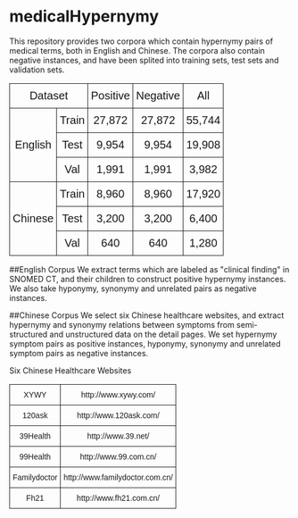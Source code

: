 # medicalHypernymy

This repository provides two corpora which contain hypernymy pairs of medical terms, both in English and Chinese. The corpora also contain negative instances, and have been splited into training sets, test sets and validation sets.
<style type="text/css">
.tg  {border-collapse:collapse;border-spacing:0;}
.tg td{font-family:Arial, sans-serif;font-size:14px;padding:10px 5px;border-style:solid;border-width:1px;overflow:hidden;word-break:normal;}
.tg th{font-family:Arial, sans-serif;font-size:14px;font-weight:normal;padding:10px 5px;border-style:solid;border-width:1px;overflow:hidden;word-break:normal;}
.tg .tg-bzci{font-size:20px;text-align:center;vertical-align:top}
.tg .tg-4kyz{font-size:20px;text-align:center}
</style>
<table class="tg">
  <tr>
    <th class="tg-bzci" colspan="2">Dataset</th>
    <th class="tg-bzci">  Positive  </th>
    <th class="tg-bzci">   Negative   </th>
    <th class="tg-bzci">All</th>
  </tr>
  <tr>
    <td class="tg-4kyz" rowspan="3">     English     </td>
    <td class="tg-4kyz">     Train     </td>
    <td class="tg-4kyz">     27,872   </td>
    <td class="tg-4kyz">27,872</td>
    <td class="tg-bzci">     55,744     </td>
  </tr>
  <tr>
    <td class="tg-4kyz"> Test </td>
    <td class="tg-4kyz">9,954</td>
    <td class="tg-4kyz">9,954</td>
    <td class="tg-bzci">19,908</td>
  </tr>
  <tr>
    <td class="tg-4kyz">Val</td>
    <td class="tg-4kyz">1,991</td>
    <td class="tg-4kyz">1,991</td>
    <td class="tg-bzci">3,982</td>
  </tr>
  <tr>
    <td class="tg-4kyz" rowspan="3">Chinese</td>
    <td class="tg-4kyz">Train</td>
    <td class="tg-4kyz">8,960</td>
    <td class="tg-4kyz">8,960</td>
    <td class="tg-bzci">17,920</td>
  </tr>
  <tr>
    <td class="tg-4kyz">Test</td>
    <td class="tg-4kyz">3,200</td>
    <td class="tg-4kyz">3,200</td>
    <td class="tg-bzci">6,400</td>
  </tr>
  <tr>
    <td class="tg-bzci">Val</td>
    <td class="tg-bzci">640</td>
    <td class="tg-bzci">640</td>
    <td class="tg-bzci">1,280</td>
  </tr>
</table>

##English Corpus
We extract terms which are labeled as "clinical finding" in SNOMED CT, and their children to construct positive hypernymy instances. We also take hyponymy, synonymy and unrelated pairs as negative instances. 

##Chinese Corpus
We select six Chinese healthcare websites, and extract hypernymy and synonymy relations between symptoms from semi-structured and unstructured data on the detail pages. We set hypernymy symptom pairs as positive instances, hyponymy, synonymy and unrelated symptom pairs as negative instances.

Six Chinese Healthcare Websites
<style type="text/css">
.tg  {border-collapse:collapse;border-spacing:0;}
.tg td{font-family:Arial, sans-serif;font-size:14px;padding:10px 5px;border-style:solid;border-width:1px;overflow:hidden;word-break:normal;}
.tg th{font-family:Arial, sans-serif;font-size:14px;font-weight:normal;padding:10px 5px;border-style:solid;border-width:1px;overflow:hidden;word-break:normal;}
.tg .tg-s6z2{text-align:center}
</style>
<table class="tg">
  <tr>
    <th class="tg-s6z2">XYWY</th>
	<a href="http://www.xywy.com/">
    <th class="tg-s6z2">http://www.xywy.com/</th>
	</a>
  </tr>
  <tr>
    <td class="tg-s6z2">120ask</td>
	<a href="http://www.120ask.com/">
    <td class="tg-s6z2">http://www.120ask.com/</td>
	</a>
  </tr>
  <tr>
    <td class="tg-s6z2">39Health<br></td>
	<a href="http://www.39.net/">
    <td class="tg-s6z2">http://www.39.net/</td>
	</a>
  </tr>
  <tr>
    <td class="tg-s6z2">99Health</td>
	<a href="http://www.99.com.cn/">
    <td class="tg-s6z2">http://www.99.com.cn/</td>
	</a>
  </tr>
  <tr>
    <td class="tg-s6z2">      Familydoctor      </td>
	<a href="http://www.familydoctor.com.cn/">
    <td class="tg-s6z2">         http://www.familydoctor.com.cn/         </td>
	</a>
  </tr>
  <tr>
    <td class="tg-s6z2">Fh21</td>
	<a href="http://www.fh21.com.cn/">
    <td class="tg-s6z2">http://www.fh21.com.cn/</td>
	</a>
  </tr>
</table>
